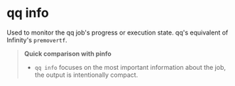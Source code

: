 # qq info

Used to monitor the qq job's progress or execution state. qq's equivalent of Infinity's `premovertf`.

> **Quick comparison with pinfo**
> - `qq info` focuses on the most important information about the job, the output is intentionally compact.